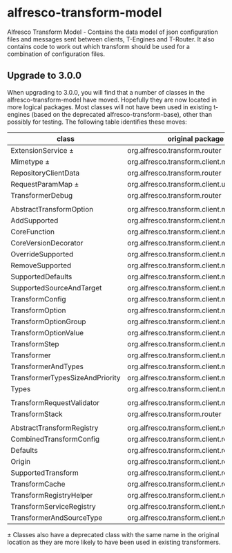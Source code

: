 # alfresco-transform-model
Alfresco Transform Model - Contains the data model of json configuration files
and messages sent between clients, T-Engines and T-Router. It also contains code to
work out which transform should be used for a combination of configuration files.

## Upgrade to 3.0.0
When upgrading to 3.0.0, you will find that a number of classes in the alfresco-transform-model
have moved. Hopefully they are now located in more logical packages. Most classes will not have been
used in existing t-engines (based on the deprecated alfresco-transform-base), other than possibly for
testing. The following table identifies these moves:

| class                           | original package                           | new package                     |
|---------------------------------|--------------------------------------------|---------------------------------|
| ExtensionService ±              | org.alfresco.transform.router              | org.alfresco.transform.common   |
| Mimetype ±                      | org.alfresco.transform.client.model        | org.alfresco.transform.common   |
| RepositoryClientData            | org.alfresco.transform.router              | org.alfresco.transform.common   |
| RequestParamMap ±               | org.alfresco.transform.client.util         | org.alfresco.transform.common   |
| TransformerDebug                | org.alfresco.transform.router              | org.alfresco.transform.common   |
|                                 |                                            |                                 |
| AbstractTransformOption         | org.alfresco.transform.client.model.config | org.alfresco.transform.config   |
| AddSupported                    | org.alfresco.transform.client.model.config | org.alfresco.transform.config   |
| CoreFunction                    | org.alfresco.transform.client.model.config | org.alfresco.transform.config   |
| CoreVersionDecorator            | org.alfresco.transform.client.model.config | org.alfresco.transform.config   |
| OverrideSupported               | org.alfresco.transform.client.model.config | org.alfresco.transform.config   |
| RemoveSupported                 | org.alfresco.transform.client.model.config | org.alfresco.transform.config   |
| SupportedDefaults               | org.alfresco.transform.client.model.config | org.alfresco.transform.config   |
| SupportedSourceAndTarget        | org.alfresco.transform.client.model.config | org.alfresco.transform.config   |
| TransformConfig                 | org.alfresco.transform.client.model.config | org.alfresco.transform.config   |
| TransformOption                 | org.alfresco.transform.client.model.config | org.alfresco.transform.config   |
| TransformOptionGroup            | org.alfresco.transform.client.model.config | org.alfresco.transform.config   |
| TransformOptionValue            | org.alfresco.transform.client.model.config | org.alfresco.transform.config   |
| TransformStep                   | org.alfresco.transform.client.model.config | org.alfresco.transform.config   |
| Transformer                     | org.alfresco.transform.client.model.config | org.alfresco.transform.config   |
| TransformerAndTypes             | org.alfresco.transform.client.model.config | org.alfresco.transform.config   |
| TransformerTypesSizeAndPriority | org.alfresco.transform.client.model.config | org.alfresco.transform.config   |
| Types                           | org.alfresco.transform.client.model.config | org.alfresco.transform.config   |
|                                 |                                            |                                 |
| TransformRequestValidator       | org.alfresco.transform.client.model        | org.alfresco.transform.messages |
| TransformStack                  | org.alfresco.transform.router              | org.alfresco.transform.messages |
|                                 |                                            |                                 |
| AbstractTransformRegistry       | org.alfresco.transform.client.registry     | org.alfresco.transform.registry |
| CombinedTransformConfig         | org.alfresco.transform.client.registry     | org.alfresco.transform.registry |
| Defaults                        | org.alfresco.transform.client.registry     | org.alfresco.transform.registry |
| Origin                          | org.alfresco.transform.client.registry     | org.alfresco.transform.registry |
| SupportedTransform              | org.alfresco.transform.client.registry     | org.alfresco.transform.registry |
| TransformCache                  | org.alfresco.transform.client.registry     | org.alfresco.transform.registry |
| TransformRegistryHelper         | org.alfresco.transform.client.registry     | org.alfresco.transform.registry |
| TransformServiceRegistry        | org.alfresco.transform.client.registry     | org.alfresco.transform.registry |
| TransformerAndSourceType        | org.alfresco.transform.client.registry     | org.alfresco.transform.registry |

± Classes also have a deprecated class with the same name in the original location as they are
more likely to have been used in existing transformers.

